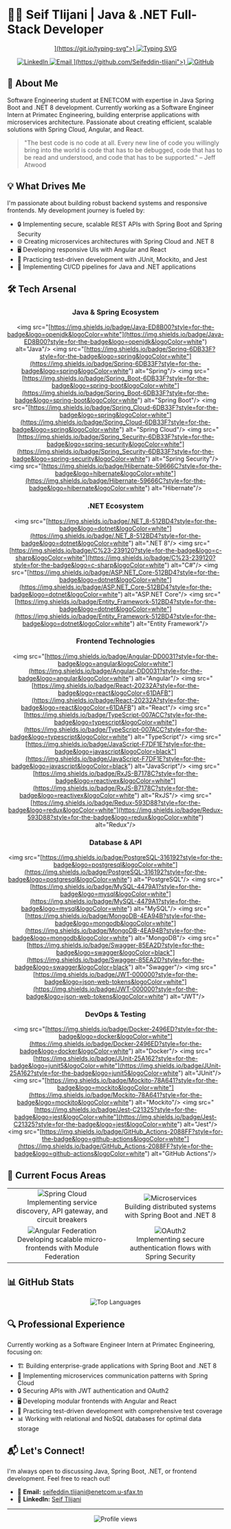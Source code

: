 # 👨‍💻 Seif Tlijani | Java & .NET Full-Stack Developer

<div align="center">
  <a href="[https://git.io/typing-svg">](https://git.io/typing-svg">)
    <img src="[https://readme-typing-svg.herokuapp.com](https://readme-typing-svg.herokuapp.com)?font=Fira+Code&size=32&duration=3000&pause=1000&color=0969DA&center=true&vCenter=true&width=600&height=100&lines=Java+Spring+Boot+Developer;.NET+Full-Stack+Engineer;Microservices+Architect;Angular+%26+React+Specialist" alt="Typing SVG" />
  </a>
</div>

<p align="center">
  <a href="[https://www.linkedin.com/in/seif-tlijani-482897200/"](https://www.linkedin.com/in/seif-tlijani-482897200/") target="_blank">
    <img src="[https://img.shields.io/badge/LinkedIn-0077B5?style=for-the-badge&logo=linkedin&logoColor=white"](https://img.shields.io/badge/LinkedIn-0077B5?style=for-the-badge&logo=linkedin&logoColor=white") alt="LinkedIn"/>
  </a>
  <a href="mailto:seifeddin.tlijani@enetcom.u-sfax.tn">
    <img src="[https://img.shields.io/badge/Email-D14836?style=for-the-badge&logo=gmail&logoColor=white"](https://img.shields.io/badge/Email-D14836?style=for-the-badge&logo=gmail&logoColor=white") alt="Email"/>
  </a>
  <a href="[https://github.com/Seifeddin-tlijani">](https://github.com/Seifeddin-tlijani">)
    <img src="[https://img.shields.io/badge/GitHub-100000?style=for-the-badge&logo=github&logoColor=white"](https://img.shields.io/badge/GitHub-100000?style=for-the-badge&logo=github&logoColor=white") alt="GitHub"/>
  </a>
</p>

## 🚀 About Me

Software Engineering student at ENETCOM with expertise in Java Spring Boot and .NET 8 development. Currently working as a Software Engineer Intern at Primatec Engineering, building enterprise applications with microservices architecture. Passionate about creating efficient, scalable solutions with Spring Cloud, Angular, and React.

> "The best code is no code at all. Every new line of code you willingly bring into the world is code that has to be debugged, code that has to be read and understood, and code that has to be supported." – Jeff Atwood

## 💡 What Drives Me

I'm passionate about building robust backend systems and responsive frontends. My development journey is fueled by:

- 🔒 Implementing secure, scalable REST APIs with Spring Boot and Spring Security
- 🌐 Creating microservices architectures with Spring Cloud and .NET 8
- 🖥️ Developing responsive UIs with Angular and React
- 🧪 Practicing test-driven development with JUnit, Mockito, and Jest
- 🔄 Implementing CI/CD pipelines for Java and .NET applications

## 🛠️ Tech Arsenal

<div align="center">
  
### Java & Spring Ecosystem
  
<img src="[https://img.shields.io/badge/Java-ED8B00?style=for-the-badge&logo=openjdk&logoColor=white"](https://img.shields.io/badge/Java-ED8B00?style=for-the-badge&logo=openjdk&logoColor=white") alt="Java"/>
<img src="[https://img.shields.io/badge/Spring-6DB33F?style=for-the-badge&logo=spring&logoColor=white"](https://img.shields.io/badge/Spring-6DB33F?style=for-the-badge&logo=spring&logoColor=white") alt="Spring"/>
<img src="[https://img.shields.io/badge/Spring_Boot-6DB33F?style=for-the-badge&logo=spring-boot&logoColor=white"](https://img.shields.io/badge/Spring_Boot-6DB33F?style=for-the-badge&logo=spring-boot&logoColor=white") alt="Spring Boot"/>
<img src="[https://img.shields.io/badge/Spring_Cloud-6DB33F?style=for-the-badge&logo=spring&logoColor=white"](https://img.shields.io/badge/Spring_Cloud-6DB33F?style=for-the-badge&logo=spring&logoColor=white") alt="Spring Cloud"/>
<img src="[https://img.shields.io/badge/Spring_Security-6DB33F?style=for-the-badge&logo=spring-security&logoColor=white"](https://img.shields.io/badge/Spring_Security-6DB33F?style=for-the-badge&logo=spring-security&logoColor=white") alt="Spring Security"/>
<img src="[https://img.shields.io/badge/Hibernate-59666C?style=for-the-badge&logo=hibernate&logoColor=white"](https://img.shields.io/badge/Hibernate-59666C?style=for-the-badge&logo=hibernate&logoColor=white") alt="Hibernate"/>

### .NET Ecosystem
  
<img src="[https://img.shields.io/badge/.NET_8-512BD4?style=for-the-badge&logo=dotnet&logoColor=white"](https://img.shields.io/badge/.NET_8-512BD4?style=for-the-badge&logo=dotnet&logoColor=white") alt=".NET 8"/>
<img src="[https://img.shields.io/badge/C%23-239120?style=for-the-badge&logo=c-sharp&logoColor=white"](https://img.shields.io/badge/C%23-239120?style=for-the-badge&logo=c-sharp&logoColor=white") alt="C#"/>
<img src="[https://img.shields.io/badge/ASP.NET_Core-512BD4?style=for-the-badge&logo=dotnet&logoColor=white"](https://img.shields.io/badge/ASP.NET_Core-512BD4?style=for-the-badge&logo=dotnet&logoColor=white") alt="ASP.NET Core"/>
<img src="[https://img.shields.io/badge/Entity_Framework-512BD4?style=for-the-badge&logo=dotnet&logoColor=white"](https://img.shields.io/badge/Entity_Framework-512BD4?style=for-the-badge&logo=dotnet&logoColor=white") alt="Entity Framework"/>

### Frontend Technologies
  
<img src="[https://img.shields.io/badge/Angular-DD0031?style=for-the-badge&logo=angular&logoColor=white"](https://img.shields.io/badge/Angular-DD0031?style=for-the-badge&logo=angular&logoColor=white") alt="Angular"/>
<img src="[https://img.shields.io/badge/React-20232A?style=for-the-badge&logo=react&logoColor=61DAFB"](https://img.shields.io/badge/React-20232A?style=for-the-badge&logo=react&logoColor=61DAFB") alt="React"/>
<img src="[https://img.shields.io/badge/TypeScript-007ACC?style=for-the-badge&logo=typescript&logoColor=white"](https://img.shields.io/badge/TypeScript-007ACC?style=for-the-badge&logo=typescript&logoColor=white") alt="TypeScript"/>
<img src="[https://img.shields.io/badge/JavaScript-F7DF1E?style=for-the-badge&logo=javascript&logoColor=black"](https://img.shields.io/badge/JavaScript-F7DF1E?style=for-the-badge&logo=javascript&logoColor=black") alt="JavaScript"/>
<img src="[https://img.shields.io/badge/RxJS-B7178C?style=for-the-badge&logo=reactivex&logoColor=white"](https://img.shields.io/badge/RxJS-B7178C?style=for-the-badge&logo=reactivex&logoColor=white") alt="RxJS"/>
<img src="[https://img.shields.io/badge/Redux-593D88?style=for-the-badge&logo=redux&logoColor=white"](https://img.shields.io/badge/Redux-593D88?style=for-the-badge&logo=redux&logoColor=white") alt="Redux"/>

### Database & API
  
<img src="[https://img.shields.io/badge/PostgreSQL-316192?style=for-the-badge&logo=postgresql&logoColor=white"](https://img.shields.io/badge/PostgreSQL-316192?style=for-the-badge&logo=postgresql&logoColor=white") alt="PostgreSQL"/>
<img src="[https://img.shields.io/badge/MySQL-4479A1?style=for-the-badge&logo=mysql&logoColor=white"](https://img.shields.io/badge/MySQL-4479A1?style=for-the-badge&logo=mysql&logoColor=white") alt="MySQL"/>
<img src="[https://img.shields.io/badge/MongoDB-4EA94B?style=for-the-badge&logo=mongodb&logoColor=white"](https://img.shields.io/badge/MongoDB-4EA94B?style=for-the-badge&logo=mongodb&logoColor=white") alt="MongoDB"/>
<img src="[https://img.shields.io/badge/Swagger-85EA2D?style=for-the-badge&logo=swagger&logoColor=black"](https://img.shields.io/badge/Swagger-85EA2D?style=for-the-badge&logo=swagger&logoColor=black") alt="Swagger"/>
<img src="[https://img.shields.io/badge/JWT-000000?style=for-the-badge&logo=json-web-tokens&logoColor=white"](https://img.shields.io/badge/JWT-000000?style=for-the-badge&logo=json-web-tokens&logoColor=white") alt="JWT"/>

### DevOps & Testing
  
<img src="[https://img.shields.io/badge/Docker-2496ED?style=for-the-badge&logo=docker&logoColor=white"](https://img.shields.io/badge/Docker-2496ED?style=for-the-badge&logo=docker&logoColor=white") alt="Docker"/>
<img src="[https://img.shields.io/badge/JUnit-25A162?style=for-the-badge&logo=junit5&logoColor=white"](https://img.shields.io/badge/JUnit-25A162?style=for-the-badge&logo=junit5&logoColor=white") alt="JUnit"/>
<img src="[https://img.shields.io/badge/Mockito-78A641?style=for-the-badge&logo=mockito&logoColor=white"](https://img.shields.io/badge/Mockito-78A641?style=for-the-badge&logo=mockito&logoColor=white") alt="Mockito"/>
<img src="[https://img.shields.io/badge/Jest-C21325?style=for-the-badge&logo=jest&logoColor=white"](https://img.shields.io/badge/Jest-C21325?style=for-the-badge&logo=jest&logoColor=white") alt="Jest"/>
<img src="[https://img.shields.io/badge/GitHub_Actions-2088FF?style=for-the-badge&logo=github-actions&logoColor=white"](https://img.shields.io/badge/GitHub_Actions-2088FF?style=for-the-badge&logo=github-actions&logoColor=white") alt="GitHub Actions"/>

</div>

## 🌱 Current Focus Areas

<div align="center">
  <table>
    <tr>
      <td align="center">
        <img src="[https://img.shields.io/badge/Spring_Cloud-6DB33F?style=for-the-badge&logo=spring&logoColor=white"](https://img.shields.io/badge/Spring_Cloud-6DB33F?style=for-the-badge&logo=spring&logoColor=white") alt="Spring Cloud"/>
        <br />
        Implementing service discovery, API gateway, and circuit breakers
      </td>
      <td align="center">
        <img src="[https://img.shields.io/badge/Microservices-FF6C37?style=for-the-badge&logo=microservices&logoColor=white"](https://img.shields.io/badge/Microservices-FF6C37?style=for-the-badge&logo=microservices&logoColor=white") alt="Microservices"/>
        <br />
        Building distributed systems with Spring Boot and .NET 8
      </td>
    </tr>
    <tr>
      <td align="center">
        <img src="[https://img.shields.io/badge/Angular_Federation-DD0031?style=for-the-badge&logo=angular&logoColor=white"](https://img.shields.io/badge/Angular_Federation-DD0031?style=for-the-badge&logo=angular&logoColor=white") alt="Angular Federation"/>
        <br />
        Developing scalable micro-frontends with Module Federation
      </td>
      <td align="center">
        <img src="[https://img.shields.io/badge/OAuth2-EB5424?style=for-the-badge&logo=auth0&logoColor=white"](https://img.shields.io/badge/OAuth2-EB5424?style=for-the-badge&logo=auth0&logoColor=white") alt="OAuth2"/>
        <br />
        Implementing secure authentication flows with Spring Security
      </td>
    </tr>
  </table>
</div>

## 📊 GitHub Stats

<div align="center">
  <img src="[https://github-readme-stats.vercel.app/api/top-langs/?username=Seifeddin-tlijani&layout=compact&theme=tokyonight"](https://github-readme-stats.vercel.app/api/top-langs/?username=Seifeddin-tlijani&layout=compact&theme=tokyonight") alt="Top Languages" />
</div>

## 🔍 Professional Experience

Currently working as a Software Engineer Intern at Primatec Engineering, focusing on:
- 🏗️ Building enterprise-grade applications with Spring Boot and .NET 8
- 🔄 Implementing microservices communication patterns with Spring Cloud
- 🔒 Securing APIs with JWT authentication and OAuth2
- 🖥️ Developing modular frontends with Angular and React
- 🧪 Practicing test-driven development with comprehensive test coverage
- 📊 Working with relational and NoSQL databases for optimal data storage

## 📬 Let's Connect!

I'm always open to discussing Java, Spring Boot, .NET, or frontend development. Feel free to reach out!

- 📧 **Email:** seifeddin.tlijani@enetcom.u-sfax.tn
- 🔗 **LinkedIn:** [Seif Tlijani](https://www.linkedin.com/in/seif-tlijani-482897200/)

---

<div align="center">
  <img src="[https://komarev.com/ghpvc/?username=Seifeddin-tlijani&style=flat-square&color=blue"](https://komarev.com/ghpvc/?username=Seifeddin-tlijani&style=flat-square&color=blue") alt="Profile views"/>
</div>
